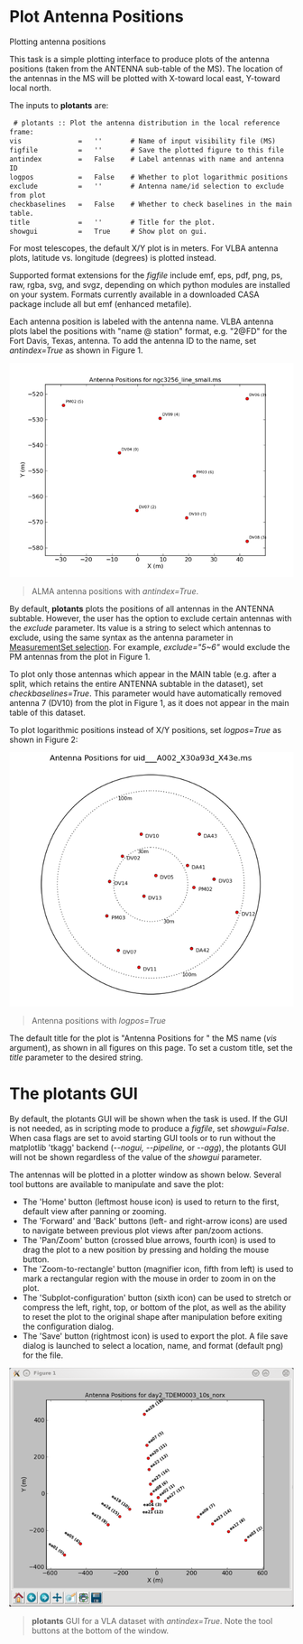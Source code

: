 

# Plot Antenna Positions 

Plotting antenna positions

This task is a simple plotting interface to produce plots of the antenna positions (taken from the ANTENNA sub-table of the MS). The location of the antennas in the MS will be plotted with X-toward local east, Y-toward local north.

The inputs to **plotants** are:

```
 # plotants :: Plot the antenna distribution in the local reference frame:
vis              =   ''       # Name of input visibility file (MS)
figfile          =   ''       # Save the plotted figure to this file
antindex         =   False    # Label antennas with name and antenna ID
logpos           =   False    # Whether to plot logarithmic positions
exclude          =   ''       # Antenna name/id selection to exclude from plot
checkbaselines   =   False    # Whether to check baselines in the main table.
title            =   ''       # Title for the plot.
showgui          =   True     # Show plot on gui.

```

For most telescopes, the default X/Y plot is in meters.  For VLBA antenna plots, latitude vs. longitude (degrees) is plotted instead.

Supported format extensions for the *figfile* include emf, eps, pdf, png, ps, raw, rgba, svg, and svgz, depending on which python modules are installed on your system. Formats currently available in a downloaded CASA package include all but emf (enhanced metafile).

Each antenna position is labeled with the antenna name. VLBA antenna plots label the positions with \"name @ station\" format, e.g. \"2\@FD\" for the Fort Davis, Texas, antenna. To add the antenna ID to the name, set *antindex=True* as shown in Figure 1.

![0913b01badcfd68e003cece8d0ff8c658c936262](media/0913b01badcfd68e003cece8d0ff8c658c936262.png)

>ALMA antenna positions with *antindex=True*.
  

By default, **plotants** plots the positions of all antennas in the ANTENNA subtable. However, the user has the option to exclude certain antennas with the *exclude* parameter. Its value is a string to select which antennas to exclude, using the same syntax as the antenna parameter in [MeasurementSet selection](https://casa.nrao.edu/casadocs-devel/stable/calibration-and-visibility-data/data-selection-in-a-measurementset). For example, *exclude=\"5\~6\"* would exclude the PM antennas from the plot in Figure 1.

To plot only those antennas which appear in the MAIN table (e.g. after a split, which retains the entire ANTENNA subtable in the dataset), set *checkbaselines=True*. This parameter would have automatically removed antenna 7 (DV10) from the plot in Figure 1, as it does not appear in the main table of this dataset.

To plot logarithmic positions instead of X/Y positions, set *logpos=True* as shown in Figure 2:

![5933a270bc2321a65052a7f5b39f6e0e8b0879d5](media/5933a270bc2321a65052a7f5b39f6e0e8b0879d5.png)

>Antenna positions with *logpos=True*
  

The default title for the plot is \"Antenna Positions for \" the MS name (*vis* argument), as shown in all figures on this page. To set a custom title, set the *title* parameter to the desired string.

# The plotants GUI

By default, the plotants GUI will be shown when the task is used.  If the GUI is not needed, as in scripting mode to produce a *figfile*, set *showgui=False*. When casa flags are set to avoid starting GUI tools or to run without the matplotlib \'tkagg\' backend (*\--nogui, \--pipeline,* or *\--agg*), the plotants GUI will not be shown regardless of the value of the *showgui* parameter.

The antennas will be plotted in a plotter window as shown below. Several tool buttons are available to manipulate and save the plot:

-   The \'Home\' button (leftmost house icon) is used to return to the first, default view after panning or zooming.
-   The \'Forward\' and \'Back\' buttons (left- and right-arrow icons) are used to navigate between previous plot views after pan/zoom actions.
-   The \'Pan/Zoom\' button (crossed blue arrows, fourth icon) is used to drag the plot to a new position by pressing and holding the mouse button.
-   The \'Zoom-to-rectangle\' button (magnifier icon, fifth from left) is used to mark a rectangular region with the mouse in order to zoom in on the plot.
-   The \'Subplot-configuration\' button (sixth icon) can be used to stretch or compress the left, right, top, or bottom of the plot, as well as the ability to reset the plot to the original shape after manipulation before exiting the configuration dialog.
-   The \'Save\' button (rightmost icon) is used to export the plot. A file save dialog is launched to select a location, name, and format (default png) for the file.

![f05dc15d6cf9628b4e2f819d7e5530c7f27d3bd2](media/f05dc15d6cf9628b4e2f819d7e5530c7f27d3bd2.png)

>**plotants** GUI for a VLA dataset with *antindex=True*. Note the tool buttons at the bottom of the window.
  

